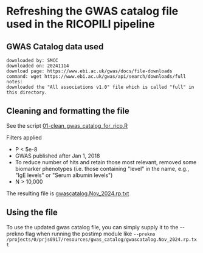 # Refreshing the GWAS catalog file used in the RICOPILI pipeline

## GWAS Catalog data used

```
downloaded by: SMCC
downloaded on: 20241114
download page: https://www.ebi.ac.uk/gwas/docs/file-downloads
command: wget https://www.ebi.ac.uk/gwas/api/search/downloads/full 
notes: 
downloaded the "All associations v1.0" file which is called "full" in this directory.
```

## Cleaning and formatting the file

See the script [01-clean_gwas_catalog_for_rico.R](https://github.com/sarahcolbert/ricopili_gwas_catalog_update/blob/main/01-clean_gwas_catalog_for_rico.R)

Filters applied
- P < 5e-8
- GWAS published after Jan 1, 2018
- To reduce number of hits and retain those most relevant, removed some biomarker phenotypes (i.e. those containing "level" in the name, e.g., "IgE levels" or "Serum albumin levels")
- N > 10,000

The resulting file is [gwascatalog.Nov_2024.rp.txt](https://github.com/sarahcolbert/ricopili_gwas_catalog_update/blob/main/gwascatalog.Nov_2024.rp.txt)

## Using the file

To use the updated gwas catalog file, you can simply supply it to the --prekno flag when running the postimp module like `--prekno /projects/0/prjs0917/resources/gwas_catalog/gwascatalog.Nov_2024.rp.txt`
